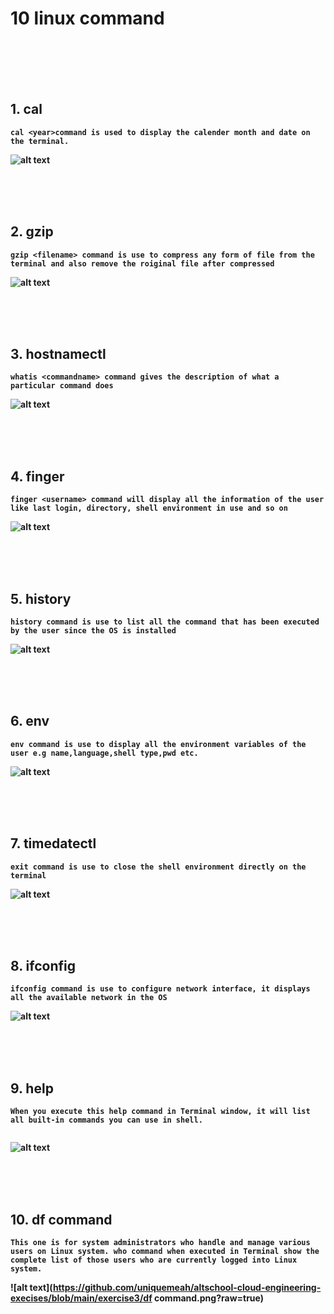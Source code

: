 # 10 linux command

<br>
<br>
<b>
<br>
<br>
<b>


   ## 1. cal

```
cal <year>command is used to display the calender month and date on the terminal.
```
![alt text](https://github.com/uniquemeah/altschool-cloud-engineering-execises/blob/main/exercise3/cal.png?raw=true)

<br>
<br>
<b>
<br>


   ## 2. gzip

```
gzip <filename> command is use to compress any form of file from the terminal and also remove the roiginal file after compressed
```
![alt text](https://github.com/uniquemeah/altschool-cloud-engineering-execises/blob/main/exercise3/gzip.png?raw=true)

<br>
<br>
<b>
<br>


   ## 3. hostnamectl

```
whatis <commandname> command gives the description of what a particular command does
```
![alt text](https://github.com/uniquemeah/altschool-cloud-engineering-execises/blob/main/exercise3/hostnamectl.png?raw=true)



<br>
<br>
<b>
<br>


   ## 4. finger

```
finger <username> command will display all the information of the user like last login, directory, shell environment in use and so on 
```
![alt text](https://github.com/uniquemeah/altschool-cloud-engineering-execises/blob/main/exercise3/finger.png?raw=true)


<br>
<br>
<b>
<br>


   ## 5. history

```
history command is use to list all the command that has been executed by the user since the OS is installed
```
![alt text](https://github.com/uniquemeah/altschool-cloud-engineering-execises/blob/main/exercise3/history.png?raw=true)


<br>
<br>
<b>
<br>


   ## 6. env

```
env command is use to display all the environment variables of the user e.g name,language,shell type,pwd etc.
```
![alt text](https://github.com/uniquemeah/altschool-cloud-engineering-execises/blob/main/exercise3/env.png?raw=true)



<br>
<br>
<b>
<br>


   ## 7. timedatectl

```
exit command is use to close the shell environment directly on the terminal
```
![alt text](https://github.com/uniquemeah/altschool-cloud-engineering-execises/blob/main/exercise3/timedatect.png?raw=true)


<br>
<br>
<b>
<br>


   ## 8. ifconfig

```
ifconfig command is use to configure network interface, it displays all the available network in the OS
```
![alt text](https://github.com/uniquemeah/altschool-cloud-engineering-execises/blob/main/exercise3/ifconfig.png?raw=true)


<br>
<br>
<b>
<br>


   ## 9. help

```
When you execute this help command in Terminal window, it will list all built-in commands you can use in shell.


```
![alt text](https://github.com/uniquemeah/altschool-cloud-engineering-execises/blob/main/exercise3/help.png?raw=true)


<br>
<br>
<b>
<br>


   ## 10. df command

```
This one is for system administrators who handle and manage various users on Linux system. who command when executed in Terminal show the complete list of those users who are currently logged into Linux system.
```
![alt text](https://github.com/uniquemeah/altschool-cloud-engineering-execises/blob/main/exercise3/df command.png?raw=true)

